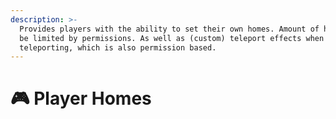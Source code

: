 ```yaml
---
description: >-
  Provides players with the ability to set their own homes. Amount of homes can
  be limited by permissions. As well as (custom) teleport effects when
  teleporting, which is also permission based.
---
```


# 🎮 Player Homes

